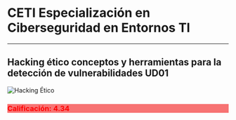 # CETI Especialización en Ciberseguridad en Entornos TI
---
## Hacking ético conceptos y herramientas para la detección de vulnerabilidades UD01

![Hacking Ético](./Portada-BRS01.png "Hacking ético conceptos y herramientas para la detección de vulnerabilidades") 

<h3  style="color: red; background: #f77373;">Calificación: 4.34</h3>